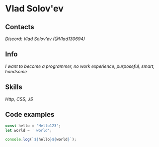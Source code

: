 # Vlad Solov'ev

## Contacts
*Discord: Vlad Solov'ev (@Vlad130694)*

## Info 
*I want to become a programmer, no work experience, purposeful, smart, handsome*

## Skills

*Http, CSS, JS*

## Code examples

 ```javascript
const hello = 'Hello123';
let world = ' world';

console.log(`${hello}${world}`);
```